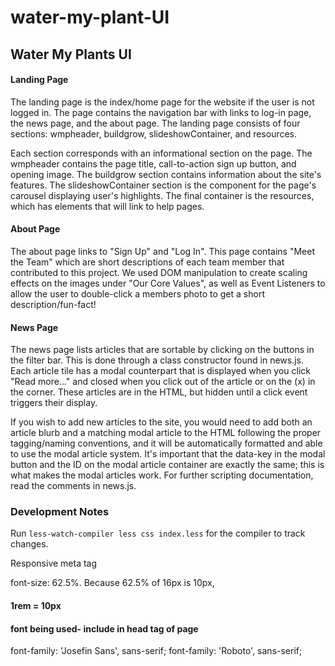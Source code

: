 # water-my-plant-UI

## Water My Plants UI

#### Landing Page

The landing page is the index/home page for the website if the user is not logged in. The page contains the navigation bar with links to log-in page, the news page, and the about page. The landing page consists of four sections: wmpheader, buildgrow, slideshowContainer, and resources.

Each section corresponds with an informational section on the page. The wmpheader contains the page title, call-to-action sign up button, and opening image. The buildgrow section contains information about the site's features. The slideshowContainer section is the component for the page's carousel displaying user's highlights. The final container is the resources, which has elements that will link to help pages.

#### About Page

The about page links to "Sign Up" and  "Log In". This page contains "Meet the Team" which are short descriptions  of each team member that contributed to this project. We used DOM manipulation to create scaling effects on the images under "Our Core Values", as well as Event Listeners to allow the user to double-click a members photo to get a short description/fun-fact!

#### News Page

The news page lists articles that are sortable by clicking on the buttons in the filter bar. This is done through a class constructor found in news.js. Each article tile has a modal counterpart that is displayed when you click "Read more..." and closed when you click out of the article or on the (x) in the corner. These articles are in the HTML, but hidden until a click event triggers their display.

If you wish to add new articles to the site, you would need to add both an article blurb and a matching modal article to the HTML following the proper tagging/naming conventions, and it will be automatically formatted and able to use the modal article system. It's important that the data-key in the modal button and the ID on the modal article container are exactly the same; this is what makes the modal articles work. For further scripting documentation, read the comments in news.js.


### Development Notes

Run `less-watch-compiler less css index.less` for the compiler to track changes.

Responsive meta tag
<!-- <meta name="viewport" content= "width=device-width, initial-scale=1.0">  -->

font-size: 62.5%. Because 62.5% of 16px is 10px, 
#### 1rem = 10px

#### font being used- include in head tag of page
<link href="https://fonts.googleapis.com/css?family=Josefin+Sans|Roboto&display=swap" rel="stylesheet"> 
    font-family: 'Josefin Sans', sans-serif;
    font-family: 'Roboto', sans-serif;

